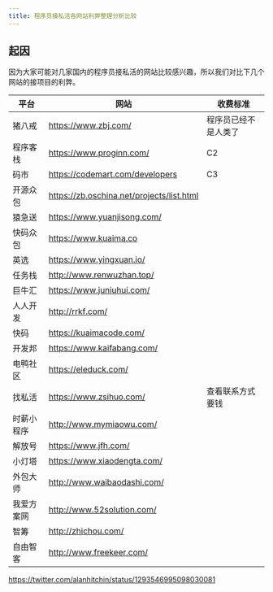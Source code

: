 ```yaml
---
title: 程序员接私活各网站利弊整理分析比较
---
```






## 起因

因为大家可能对几家国内的程序员接私活的网站比较感兴趣，所以我们对比下几个网站的接项目的利弊。

平台 | 网站 | 收费标准
---------|----------|---------
 猪八戒 | <https://www.zbj.com/> | 程序员已经不是人类了
 程序客栈 | <https://www.proginn.com/> | C2
 码市 | <https://codemart.com/developers> | C3
 开源众包 | <https://zb.oschina.net/projects/list.html> |
 猿急送 | <https://www.yuanjisong.com/> |
 快码众包 | <https://www.kuaima.co> |
 英选| <https://www.yingxuan.io/> |
 任务栈| <http://www.renwuzhan.top/> |
 巨牛汇 | <https://www.juniuhui.com/> |
人人开发 | <http://rrkf.com/> |
快码 | <https://kuaimacode.com/> |
开发邦 |<https://www.kaifabang.com/> |
电鸭社区 |<https://eleduck.com/> |
找私活 | <https://www.zsihuo.com/> | 查看联系方式要钱
时薪小程序 | <http://www.mymiaowu.com/> |
解放号 | <https://www.jfh.com/> |
小灯塔 | <https://www.xiaodengta.com/> |
外包大师 | <http://www.waibaodashi.com/> |
我爱方案网 | <http://www.52solution.com/> |
智筹 | <http://zhichou.com/> |
自由智客 | <http://www.freekeer.com/> |

<https://twitter.com/alanhitchin/status/1293546995098030081>
